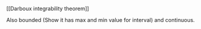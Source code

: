 [[Darboux integrability theorem]] 

Also bounded (Show it has max and min value for interval) and continuous. 